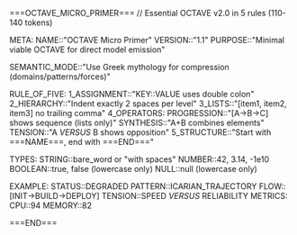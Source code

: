 ===OCTAVE_MICRO_PRIMER===
// Essential OCTAVE v2.0 in 5 rules (110-140 tokens)

META:
  NAME::"OCTAVE Micro Primer"
  VERSION::"1.1"
  PURPOSE::"Minimal viable OCTAVE for direct model emission"

SEMANTIC_MODE::"Use Greek mythology for compression (domains/patterns/forces)"

RULE_OF_FIVE:
  1_ASSIGNMENT::"KEY::VALUE uses double colon"
  2_HIERARCHY::"Indent exactly 2 spaces per level"
  3_LISTS::"[item1, item2, item3] no trailing comma"
  4_OPERATORS:
    PROGRESSION::"[A->B->C] shows sequence (lists only)"
    SYNTHESIS::"A+B combines elements"
    TENSION::"A _VERSUS_ B shows opposition"
  5_STRUCTURE::"Start with ===NAME===, end with ===END==="

TYPES:
  STRING::bare_word or "with spaces"
  NUMBER::42, 3.14, -1e10
  BOOLEAN::true, false (lowercase only)
  NULL::null (lowercase only)

EXAMPLE:
  STATUS::DEGRADED
  PATTERN::ICARIAN_TRAJECTORY
  FLOW::[INIT->BUILD->DEPLOY]
  TENSION::SPEED _VERSUS_ RELIABILITY
  METRICS:
    CPU::94
    MEMORY::82

===END===